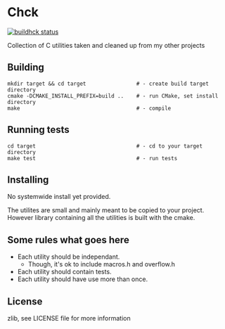 # Chck
[![buildhck status](http://cloudef.eu:9001/build/chck/master/linux%20x86_64/build-status.png)](#)

Collection of C utilities taken and cleaned up from my other projects

## Building

    mkdir target && cd target                # - create build target directory
    cmake -DCMAKE_INSTALL_PREFIX=build ..    # - run CMake, set install directory
    make                                     # - compile

## Running tests

    cd target                                # - cd to your target directory
    make test                                # - run tests

## Installing

No systemwide install yet provided.

The utilites are small and mainly meant to be copied to your project.
However library containing all the utilities is built with the cmake.

## Some rules what goes here
* Each utility should be independant.
   * Though, it's ok to include macros.h and overflow.h
* Each utility should contain tests.
* Each utility should have use more than once.

## License

zlib, see LICENSE file for more information
